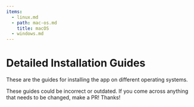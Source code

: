 ```yaml
---
items:
  - linux.md
  - path: mac-os.md
    title: macOS
  - windows.md
---
```


# Detailed Installation Guides

These are the guides for installing the app on different operating systems.

These guides could be incorrect or outdated. If you come across anything that needs to be changed, make a PR! Thanks!
